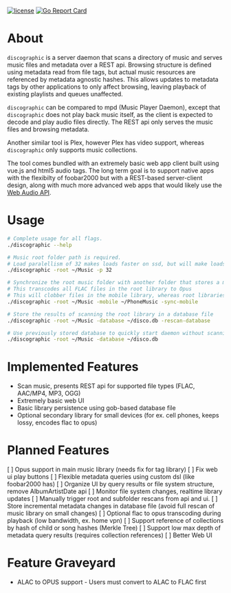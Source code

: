 [![license](http://img.shields.io/badge/license-MIT-red.svg?style=flat)](https://raw.githubusercontent.com/shawnsmithdev/discographic/master/LICENSE)
[![Go Report Card](https://goreportcard.com/badge/github.com/shawnsmithdev/discographic)](https://goreportcard.com/report/github.com/shawnsmithdev/discographic)

About
=====

`discographic` is a server daemon that scans a directory of music and serves music files and metadata over a REST api.
Browsing structure is defined using metadata read from file tags, but actual music resources are referenced by metadata
agnostic hashes. This allows updates to metadata tags by other applications to only affect browsing, leaving playback of
existing playlists and queues unaffected.

`discographic` can be compared to mpd (Music Player Daemon), except that `discographic` does not play back music itself,
as the client is expected to decode and play audio files directly. The REST api only serves the music files and browsing
metadata.

Another similar tool is Plex, however Plex has video support, whereas `discographic` only supports music collections.

The tool comes bundled with an extremely basic web app client built using vue.js and html5 audio tags.
The long term goal is to support native apps with the flexibilty of foobar2000 but with a REST-based server-client
design, along with much more advanced web apps that would likely use the
[Web Audio API](https://developer.mozilla.org/en-US/docs/Web/API/Web_Audio_API/Basic_concepts_behind_Web_Audio_API).

Usage
=====
``` bash
# Complete usage for all flags.
./discographic --help

# Music root folder path is required.
# Load paralellism of 32 makes loads faster on ssd, but will make loads slower on a mechanical hard drive.
./discographic -root ~/Music -p 32

# Synchronize the root music folder with another folder that stores a mobile library
# This transcodes all FLAC files in the root library to Opus
# This will clobber files in the mobile library, whereas root libraries are always read only.
./discographic -root ~/Music -mobile ~/PhoneMusic -sync-mobile

# Store the results of scanning the root library in a database file
./discographic -root ~/Music -database ~/disco.db -rescan-database

# Use previously stored database to quickly start daemon without scanning the library again
./discographic -root ~/Music -database ~/disco.db
```

Implemented Features
====================
* Scan music, presents REST api for supported file types (FLAC, AAC/MP4, MP3, OGG)
* Extremely basic web UI
* Basic library persistence using gob-based database file
* Optional secondary library for small devices (for ex. cell phones, keeps lossy, encodes flac to opus)

Planned Features
================
[ ] Opus support in main music library (needs fix for tag library)
[ ] Fix web ui play buttons
[ ] Flexible metadata queries using custom dsl (like foobar2000 has)
[ ] Organize UI by query results or file system structure, remove AlbumArtistDate api
[ ] Monitor file system changes, realtime library updates
[ ] Manually trigger root and subfolder rescans from api and ui.
[ ] Store incremental metadata changes in database file (avoid full rescan of music library on small changes)
[ ] Optional flac to opus transcoding during playback (low bandwidth, ex. home vpn)
[ ] Support reference of collections by hash of child or song hashes (Merkle Tree)
[ ] Support low max depth of metadata query results (requires collection references)
[ ] Better Web UI

Feature Graveyard
=================
* ALAC to OPUS support - Users must convert to ALAC to FLAC first
